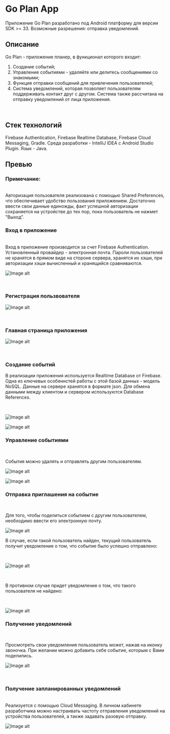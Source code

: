 # Go Plan App
Приложение Go Plan разработано под Android платформу для версии SDK >= 33.
Возможные разрешения: отправка уведомлений.
<br>
## Описание
Go Plan - приложение планер, в функционал которого входит:
1. Создание событий;
2. Управление событиями - удаляйте или делитесь сообщениями со знакомыми;
3. Функция отправки сообщений для привлечения пользователей;
4. Система уведомлений, которая позволяет пользователям поддерживать контакт друг с другом. Система также рассчитана на отправку уведомлений от лица приложения. 
<br>

## Стек технологий
Firebase Authentication, Firebase Realtime Database, Firebase Cloud Messaging, Gradle.
Среда разработки - IntelliJ IDEA с Android Studio Plugin. Язык - Java.
<br>
## Превью

### Примечание:
<br>
Авторизация пользователя реализована с помощью Shared Preferences, что обеспечивает удобство пользования приложением. Достаточно ввести свои данные единожды, 
факт успешной авторизации сохраняется на устройстве до тех пор, пока пользователь не нажмет "Выход".

<br>

### Вход в приложение

<br>
Вход в приложение производится за счет Firebase Authentication. Установленный провайдер - электронная почта. Пароли пользователей не хранятся в прямом виде на стороне сервера, хранятся их хэши, 
при авторизации хэши вычисленный и хранящийся сравниваются.

<br>

![Image alt](https://github.com/ABoriskina/Go-Plan/blob/master/pictures/Screenshot_20230520-090757_Go%20Plan.jpg)

<br>

### Регистрация пользвователя

![Image alt](https://github.com/ABoriskina/Go-Plan/blob/master/pictures/Screenshot_20230520-090805_Go%20Plan.jpg)

<br>

### Главная страница приложения

![Image alt](https://github.com/ABoriskina/Go-Plan/blob/master/pictures/Screenshot_20230520-091149_Go%20Plan.jpg)

<br>

### Создание событий

В реализации приложения используется Realtime Database от Firebase. Одна из ключевых особеннстей работы с этой базой данных - модель NoSQL. Данные на сервере хранятся в формате json.
Для обмена данными между клиентом и сервером используются Database References.

<br>

![Image alt](https://github.com/ABoriskina/Go-Plan/blob/master/pictures/Screenshot_20230520-091237_Go%20Plan.jpg)

![Image alt](https://github.com/ABoriskina/Go-Plan/blob/master/pictures/Screenshot_20230520-091241_Go%20Plan.jpg)

### Управление событиями

<br>

События можно удалять и отправлять другим пользователям.

![Image alt](https://github.com/ABoriskina/Go-Plan/blob/master/pictures/Screenshot_20230520-091245_Go%20Plan.jpg)

![Image alt](https://github.com/ABoriskina/Go-Plan/blob/master/pictures/Screenshot_20230520-091249_Go%20Plan.jpg)

### Отправка приглашения на событие
<br>

Для того, чтобы поделиться событием с другим пользователем, необходимо ввести его электронную почту. 

![Image alt](https://github.com/ABoriskina/Go-Plan/blob/master/pictures/Screenshot_20230520-091255_Go%20Plan.jpg)

В случае, если такой пользователь найден, текущий пользователь получит уведомление о том, что событие было успешно отправлено:

<br>

![Image alt](https://github.com/ABoriskina/Go-Plan/blob/master/pictures/Screenshot_20230520-091313_Go%20Plan.jpg)

<br>

В противном случае придет уведомление о том, что такого пользователя не найдено:

<br>

![Image alt](https://github.com/ABoriskina/Go-Plan/blob/master/pictures/Screenshot_20230520-091814_Go%20Plan.jpg)

### Получение уведомлений

<br>

Просмотреть свои уведомления пользователь может, нажав на иконку звоночка. При желании можно добавить себе событие, которым с Вами поделились.

![Image alt](https://github.com/ABoriskina/Go-Plan/blob/master/pictures/Screenshot_20230520-091437_Go%20Plan.jpg)

<br>

### Получение запланированных уведомлений
<br>
Реализуется с помощью Cloud Messaging. В личном кабинете разработчика можно настраивать частоту отправления уведомлений на устройства пользователей, а также задавать разовую отправку.

<br>

![Image alt](https://github.com/ABoriskina/Go-Plan/blob/master/pictures/20230520_172804.jpg)
